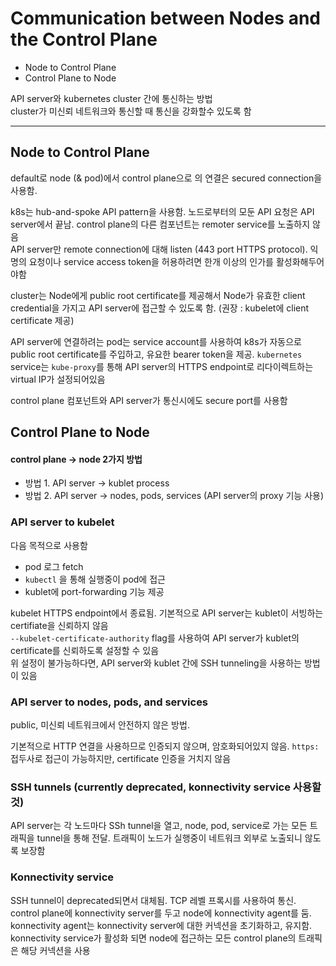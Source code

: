 # Communication between Nodes and the Control Plane

- Node to Control Plane
- Control Plane to Node

API server와 kubernetes cluster 간에 통신하는 방법  
cluster가 미신뢰 네트워크와 통신할 때 통신을 강화할수 있도록 함

---

## Node to Control Plane

default로 node (& pod)에서 control plane으로 의 연결은 secured connection을 사용함.

k8s는 hub-and-spoke API pattern을 사용함. 노드로부터의 모둔 API 요청은 API server에서 끝남. control plane의 다른 컴포넌트는 remoter service를 노출하지
않음  
API server만 remote connection에 대해 listen (443 port HTTPS protocol). 익명의 요청이나 service access token을 허용하려면 한개 이상의 인가를
활성화해두어야함

cluster는 Node에게 public root certificate를 제공해서 Node가 유효한 client credential을 가지고 API server에 접근할 수 있도록 함. (권장 : kubelet에
client certificate 제공)

API server에 연결하려는 pod는 service account를 사용하여 k8s가 자동으로 public root certificate를 주입하고, 유요한 bearer token을 제공. `kubernetes`
service는 `kube-proxy`를 통해 API server의 HTTPS endpoint로 리다이렉트하는 virtual IP가 설정되어있음

control plane 컴포넌트와 API server가 통신시에도 secure port를 사용함

## Control Plane to Node

#### control plane -> node 2가지 방법

- 방법 1. API server -> kublet process
- 방법 2. API server -> nodes, pods, services (API server의 proxy 기능 사용)

### API server to kubelet

다음 목적으로 사용함

- pod 로그 fetch
- `kubectl` 을 통해 실행중이 pod에 접근
- kublet에 port-forwarding 기능 제공

kubelet HTTPS endpoint에서 종료됨. 기본적으로 API server는 kublet이 서빙하는 certifiate을 신뢰하지 않음  
`--kubelet-certificate-authority` flag를 사용하여 API server가 kublet의 certificate를 신뢰하도록 설정할 수 있음  
위 설정이 불가능하다면, API server와 kublet 간에 SSH tunneling을 사용하는 방법이 있음

### API server to nodes, pods, and services

public, 미신뢰 네트워크에서 안전하지 않은 방법.

기본적으로 HTTP 연결을 사용하므로 인증되지 않으며, 암호화되어있지 않음. `https:` 접두사로 접근이 가능하지만, certificate 인증을 거치지 않음

### SSH tunnels (currently deprecated, konnectivity service 사용할 것)

API server는 각 노드마다 SSh tunnel을 열고, node, pod, service로 가는 모든 트래픽을 tunnel을 통해 전달. 트래픽이 노드가 실행중이 네트워크 외부로 노출되니 않도록 보장함

### Konnectivity service

SSH tunnel이 deprecated되면서 대체됨. TCP 레벨 프록시를 사용하여 통신. control plane에 konnectivity server를 두고 node에 konnectivity agent를
둠.  
konnectivity agent는 konnectivity server에 대한 커넥션을 초기화하고, 유지함. konnectivity service가 활성화 되면 node에 접근하는 모든 control plane의
트래픽은 해당 커넥션을 사용
